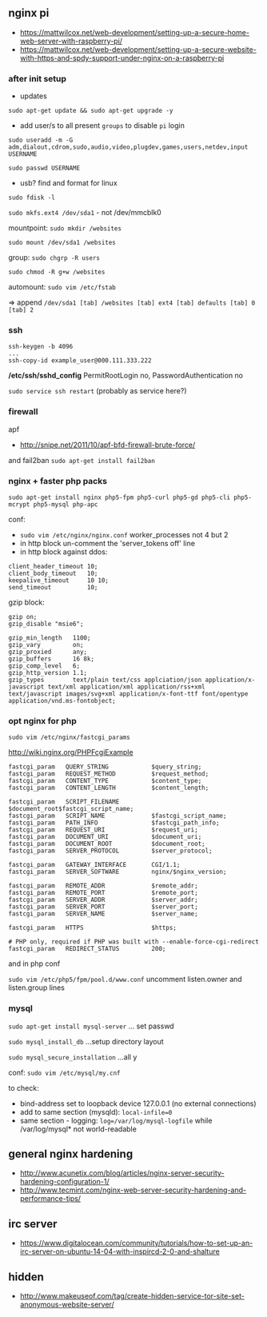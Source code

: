 ## nginx pi

* https://mattwilcox.net/web-development/setting-up-a-secure-home-web-server-with-raspberry-pi/
* https://mattwilcox.net/web-development/setting-up-a-secure-website-with-https-and-spdy-support-under-nginx-on-a-raspberry-pi

### after init setup

* updates

`sudo apt-get update && sudo apt-get upgrade -y`

* add user/s to all present `groups` to disable `pi` login

`sudo useradd -m -G adm,dialout,cdrom,sudo,audio,video,plugdev,games,users,netdev,input USERNAME`

`sudo passwd USERNAME`

* usb? find and format for linux

`sudo fdisk -l`

`sudo mkfs.ext4 /dev/sda1` - not /dev/mmcblk0

mountpoint: `sudo mkdir /websites`

`sudo mount /dev/sda1 /websites`

group: `sudo chgrp -R users`

`sudo chmod -R g+w /websites`

automount: `sudo vim /etc/fstab`

=> append `/dev/sda1 [tab] /websites [tab] ext4 [tab] defaults [tab] 0 [tab] 2`

### ssh

```
ssh-keygen -b 4096
...
ssh-copy-id example_user@000.111.333.222
```

**/etc/ssh/sshd_config** PermitRootLogin no, PasswordAuthentication no

`sudo service ssh restart` (probably as service here?)

### firewall

apf

* http://snipe.net/2011/10/apf-bfd-firewall-brute-force/

and fail2ban `sudo apt-get install fail2ban`

### nginx + faster php packs

`sudo apt-get install nginx php5-fpm php5-curl php5-gd php5-cli php5-mcrypt php5-mysql php-apc`

conf: 

* `sudo vim /etc/nginx/nginx.conf` worker_processes not 4 but 2
* in http block un-comment the 'server_tokens off' line
* in http block against ddos:

```
client_header_timeout 10;
client_body_timeout   10;
keepalive_timeout     10 10;
send_timeout          10;
```

gzip block:

```
gzip on;
gzip_disable "msie6";

gzip_min_length   1100;
gzip_vary         on;
gzip_proxied      any;
gzip_buffers      16 8k;
gzip_comp_level   6;
gzip_http_version 1.1;
gzip_types        text/plain text/css applciation/json application/x-javascript text/xml application/xml application/rss+xml text/javascript images/svg+xml application/x-font-ttf font/opentype application/vnd.ms-fontobject;
```

### opt nginx for php

`sudo vim /etc/nginx/fastcgi_params`

http://wiki.nginx.org/PHPFcgiExample

```
fastcgi_param   QUERY_STRING            $query_string;
fastcgi_param   REQUEST_METHOD          $request_method;
fastcgi_param   CONTENT_TYPE            $content_type;
fastcgi_param   CONTENT_LENGTH          $content_length;

fastcgi_param   SCRIPT_FILENAME         $document_root$fastcgi_script_name;
fastcgi_param   SCRIPT_NAME             $fastcgi_script_name;
fastcgi_param   PATH_INFO               $fastcgi_path_info;
fastcgi_param   REQUEST_URI             $request_uri;
fastcgi_param   DOCUMENT_URI            $document_uri;
fastcgi_param   DOCUMENT_ROOT           $document_root;
fastcgi_param   SERVER_PROTOCOL         $server_protocol;

fastcgi_param   GATEWAY_INTERFACE       CGI/1.1;
fastcgi_param   SERVER_SOFTWARE         nginx/$nginx_version;

fastcgi_param   REMOTE_ADDR             $remote_addr;
fastcgi_param   REMOTE_PORT             $remote_port;
fastcgi_param   SERVER_ADDR             $server_addr;
fastcgi_param   SERVER_PORT             $server_port;
fastcgi_param   SERVER_NAME             $server_name;

fastcgi_param   HTTPS                   $https;

# PHP only, required if PHP was built with --enable-force-cgi-redirect
fastcgi_param   REDIRECT_STATUS         200;
```

and in php conf

`sudo vim /etc/php5/fpm/pool.d/www.conf` uncomment listen.owner and listen.group lines


### mysql

`sudo apt-get install mysql-server` ... set passwd

`sudo mysql_install_db` ...setup directory layout

`sudo mysql_secure_installation` ...all y

conf: `sudo vim /etc/mysql/my.cnf`

to check: 

* bind-address set to loopback device 127.0.0.1 (no external connections)
* add to same section (mysqld): `local-infile=0`
* same section - logging: `log=/var/log/mysql-logfile` while /var/log/mysql* not world-readable



## general nginx hardening

* http://www.acunetix.com/blog/articles/nginx-server-security-hardening-configuration-1/
* http://www.tecmint.com/nginx-web-server-security-hardening-and-performance-tips/

## irc server

* https://www.digitalocean.com/community/tutorials/how-to-set-up-an-irc-server-on-ubuntu-14-04-with-inspircd-2-0-and-shalture

## hidden

* http://www.makeuseof.com/tag/create-hidden-service-tor-site-set-anonymous-website-server/
